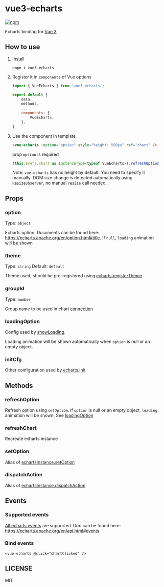 # vue3-echarts

[![npm](https://img.shields.io/npm/v/vue3-echarts.svg)](https://www.npmjs.com/package/vue3-echarts)

Echarts binding for [Vue 3](https://github.com/vuejs/vue-next)

## How to use

1. Install

   ```shell
   pnpm i vue3-echarts
   ```

2. Register it in `components` of Vue options

   ```js
   import { VueEcharts } from 'vue3-echarts';

   export default {
       data,
       methods,
       ...
       components: {
           VueEcharts,
       },
   }
   ```

3. Use the component in template

   ```html
   <vue-echarts :option="option" style="height: 500px" ref="chart" />
   ```

   prop `option` is required

   ```ts
   (this.$refs.chart as InstanceType<typeof VueEcharts>).refreshOption();
   ```

   Note: `vue-echarts` has no height by default. You need to specify it manually. DOM size change is detected automatically using `ResizeObserver`, no manual `resize` call needed.

## Props

### option

Type: `object`

Echarts option. Documents can be found here: <https://echarts.apache.org/en/option.html#title>. If `null`, `loading` animation will be shown

### theme

Type: `string`
Default: `default`

Theme used, should be pre-registered using [echarts.registerTheme](https://echarts.apache.org/en/api.html#echarts.registerTheme)

### groupId

Type: `number`

Group name to be used in chart [connection](https://echarts.apache.org/en/api.html#echarts.connect)

### loadingOption

Config used by [showLoading](https://echarts.apache.org/en/api.html#echartsInstance.showLoading).

Loading animation will be shown automatically when `option` is null or an empty object.

### initCfg

Other configuration used by [echarts.init](https://echarts.apache.org/en/api.html#echarts.init)

## Methods

### refreshOption

Refresh option using `setOption`. If `option` is null or an empty object, `loading` animation will be shown. See [loadingOption](#loadingOption)

### refreshChart

Recreate echarts instance

### setOption

Alias of [echartsInstance.setOption](https://echarts.apache.org/en/api.html#echartsInstance.setOption)

### dispatchAction

Alias of [echartsInstance.dispatchAction](https://echarts.apache.org/en/api.html#echartsInstance.dispatchAction)

## Events

### Supported events

[All echarts events](https://github.com/CarterLi/vue3-echarts/blob/master/index.ts#L7) are supported. Doc can be found here: https://echarts.apache.org/en/api.html#events

### Bind events

```vue
<vue-echarts @click="chartClicked" />
```

## LICENSE

MIT
